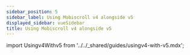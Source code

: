 ```yaml
---
sidebar_position: 5
sidebar_label: Using Mobiscroll v4 alongside v5
displayed_sidebar: vueSidebar
title: Using Mobiscroll v4 alongside v5
---
```


import Usingv4Withv5 from '../../_shared/guides/usingv4-with-v5.mdx';

<Usingv4Withv5 />